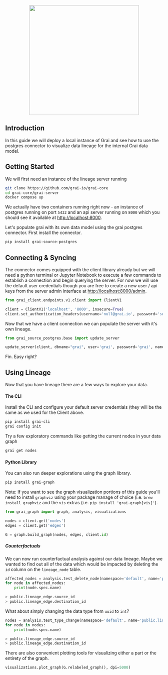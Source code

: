<div align="center">
  <img src="../../docs/assets/Grai-Logo-Horizontal-2.png" width="350px"><br>
</div>

## Introduction

In this guide we will deploy a local instance of Grai and see how to use the postgres connector to visualize data lineage for the internal Grai data model.


## Getting Started

We will first need an instance of the lineage server running

```bash
git clone https://github.com/grai-io/grai-core
cd grai-core/grai-server
docker compose up
```


We actually have two containers running right now - an instance of postgres running on port `5432` and an api server running on `8000` which  you should see it available at [http://localhost:8000](http://localhost:8000).


Let's populate grai with its own data model using the grai postgres connector. First install the connector.

```bash
pip install grai-source-postgres
```

## Connecting & Syncing

The connector comes equipped with the client library already but we will need a python terminal or Jupyter Notebook to execute a few commands to establish a connection and begin querying the server. For now we will use the default user credentials though you are free to create a new user / api keys from the server admin interface at [http://localhost:8000/admin](http://localhost:8000/admin).

```python
from grai_client.endpoints.v1.client import ClientV1

client = ClientV1('localhost', '8000', insecure=True)
client.set_authentication_headers(username='null@grai.io', password='super_secret')
```


Now that we have a client connection we can populate the server with it's own lineage.

```python
from grai_source_postgres.base import update_server

update_server(client, dbname="grai", user='grai', password='grai', namespace='test')
```

Fin. Easy right?


## Using Lineage

Now that you have lineage there are a few ways to explore your data.

#### The CLI

Install the CLI and configure your default server credentials (they will be the same as we used for the Client above.


```bash
pip install grai-cli
grai config init
```

Try a few exploratory commands like getting the current nodes in your data graph

```bash
grai get nodes
```

#### Python Library

You can also run deeper explorations using the graph library.

```python
pip install grai-graph
```

Note: If you want to see the graph visualization portions of this guide you'll need to install `graphviz` using your package manage of choice (i.e. `brew install graphviz` and the `vis` extras (i.e. `pip install 'grai-graph[vis]'`).

```python
from grai_graph import graph, analysis, visualizations

nodes = client.get('nodes')
edges = client.get('edges')

G = graph.build_graph(nodes, edges, client.id)
```

##### Counterfactuals

We can now run counterfactual analysis against our data lineage. Maybe we wanted to find out all of the data which would be impacted by deleting the `id` column on the `lineage_node` table.

```python
affected_nodes = analysis.test_delete_node(namespace='default', name='public.lineage_node.id')
for node in affected_nodes:
    print(node.spec.name)

> public.lineage_edge.source_id
> public.lineage_edge.destination_id
```

What about simply changing the data type from `uuid` to `int`?

```python
nodes = analysis.test_type_change(namespace='default', name='public.lineage_node.id', new_type='int')
for node in nodes:
    print(node.spec.name)

> public.lineage_edge.source_id
> public.lineage_edge.destination_id
```

There are also convenient plotting tools for visualizing either a part or the entirety of the graph.

```python
visualizations.plot_graph(G.relabeled_graph(), dpi=5000)
```

